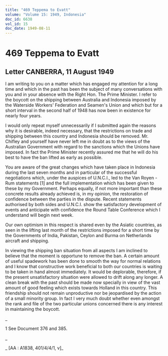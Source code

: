```yaml
---
title: "469 Teppema to Evatt"
volume: "Volume 15: 1949, Indonesia"
doc_id: 6638
vol_id: 15
doc_date: 1949-08-11
---
```


# 469 Teppema to Evatt

## Letter CANBERRA, 11 August 1949

I am writing to you on a matter which has engaged my attention for a long time and which in the past has been the subject of many conversations with you and in your absence with the Right Hon. The Prime Minister. I refer to the boycott on the shipping between Australia and Indonesia imposed by the Waterside Workers' Federation and Seamen's Union and which but for a short interval in the second half of 1948 has now been in existence for nearly four years.

I would only repeat myself unnecessarily if I submitted again the reasons why it is desirable, indeed necessary, that the restrictions on trade and shipping between this country and Indonesia should be removed. Mr. Chifley and yourself have never left me in doubt as to the views of the Australian Government with regard to the sanctions which the Unions have imposed. In fact the Prime Minister recently assured me that he will do his best to have the ban lifted as early as possible.

You are aware of the great changes which have taken place in Indonesia during the last seven months and in particular of the successful negotiations which, under the auspices of U.N.C.I., led to the Van Royen - Rum statements [1] and the full implementation which has been given to these by my Government. Perhaps equally, if not more important than these concrete results already achieved is, in my opinion, the restoration of confidence between the parties in the dispute. Recent statements authorised by both sides and U.N.C.I. show the satisfactory development of events and anticipate with confidence the Round Table Conference which I understand will begin next week.

Our own optimism in this respect is shared even by the Asiatic countries, as seen in the lifting last month of the restrictions imposed for a short time by the Governments of India, Pakistan, Ceylon and Burma on Netherlands aircraft and shipping.

In viewing the shipping ban situation from all aspects I am inclined to believe that the moment is opportune to remove the ban. A certain amount of useful spadework has been done to smooth the way for normal relations and I know that constructive work beneficial to both our countries is waiting to be taken in hand almost immediately. It would be deplorable, therefore, if the present unsatisfactory situation were allowed to drift along any longer. A clean break with the past should be made now specially in view of the vast amount of good feeling which exists towards Holland in this country. This friendship should not remain unproductive nor be jeopardised by the action of a small minority group. In fact I very much doubt whether even amongst the rank and file of the two particular unions concerned there is any interest in maintaining the boycott.

_

1 See Document 376 and 385.

_

_ [AA : A1838, 401/4/4/1, v]_
